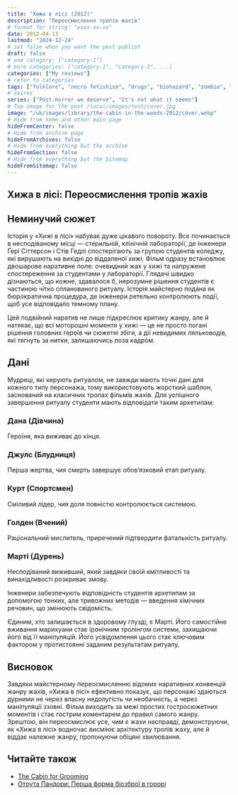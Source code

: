 ```yaml
---
title: "Хижа в лісі (2012)"
description: "Переосмислення тропів жахів"
# format for string: "xxxx-xx-xx"
date: 2012-04-13
lastmod: "2024-12-24"
# set false when you want the post publish
draft: false
# one category: ["category-1"]
# more categories: ["category-1", "category-2", ...]
categories: ["My reviews"]
# refer to categories
tags: ["folklore", "necro fetishism", "drugs", "biohazard", "zombie", "drew goddard", "mutant enemy productions"]
# seires
series: ["Post-horror we deserve", "It's not what it seems"]
# Top image for the post /local/images/test/cover.jpg
image: "/uk/images/library/the-cabin-in-the-woods-2012/cover.webp"
# Hide from home and other main page
hideFromCenter: false
# Hide from archive page
hideFromArchives: false
# Hide from everything but the archive
hideFromSection: false
# Hide from everything but the Sitemap
hideFromSitemap: false
---
```

## Хижа в лісі: Переосмислення тропів жахів

## Неминучий сюжет

Історія у «Хижі в лісі» набуває дуже цікавого повороту. Все починається в несподіваному місці — стерильній, клінічній лабораторії, де інженери Ґері Сіттерсон і Стів Гедлі спостерігають за групою студентів коледжу, які вирушають на вихідні до віддаленої хижі. Фільм одразу встановлює двошарове наративне поле: очевидний жах у хижі та напружене спостереження за студентами у лабораторії. Глядачі швидко дізнаються, що кожне, здавалося б, нерозумне рішення студентів є частиною чітко спланованого ритуалу. Історія майстерно подана як бюрократична процедура, де інженери ретельно контролюють події, щоб усе відповідало темному плану.

Цей подвійний наратив не лише підкреслює критику жанру, але й натякає, що всі моторошні моменти у хижі — це не просто погані рішення головних героїв чи сюжетні збіги, а дії невидимих ляльководів, які тягнуть за нитки, залишаючись поза кадром.

## Дані

Мудреці, які керують ритуалом, не завжди мають точні дані для кожного типу персонажа, тому використовують жорсткий шаблон, заснований на класичних тропах фільмів жахів. Для успішного завершення ритуалу студенти мають відповідати таким архетипам:

### Дана (Дівчина)

Героїня, яка виживає до кінця.

### Джулс (Блудниця)

Перша жертва, чия смерть завершує обов’язковий етап ритуалу.

### Курт (Спортсмен)

Сміливий лідер, чия доля повністю контролюється системою.

### Голден (Вчений)

Раціональний мислитель, приречений підтвердити фатальність ритуалу.

### Марті (Дурень)

Несподіваний виживший, який завдяки своїй кмітливості та винахідливості розкриває змову.

Інженери забезпечують відповідність студентів архетипам за допомогою тонких, але тривожних методів — введення хімічних речовин, що змінюють свідомість.

Єдиним, хто залишається в здоровому глузді, є Марті. Його самостійне вживання марихуани стає іронічним тролінгом системи, захищаючи його від її маніпуляцій. Його усвідомлення цього стає ключовим фактором у протистоянні заданим результатам ритуалу.

## Висновок

Завдяки майстерному переосмисленню відомих наративних конвенцій жанру жахів, «Хижа в лісі» ефективно показує, що персонажі здаються дурними не через власну недолугість чи необачність, а через маніпуляції ззовні. Фільм виходить за межі простих гостросюжетних моментів і стає гострим коментарем до правил самого жанру. Зрештою, він переосмислює усе, чим є жахи насправді, демонструючи, як «Хижа в лісі» водночас висміює архітектуру тропів жаху, але й віддає належне жанру, пропонуючи обіцяні хвилювання.

## Читайте також

<ul>
	<li><a href="/uk/articles/the-cabin-for-grooming/" target="_blank">
		The Cabin for Grooming
	</a></li>
	<li><a href="/uk/articles/pandoras-toxin/" target="_blank">
		Отрута Пандори: Перша форма біозброї в горорі
	</a></li>
</ul>